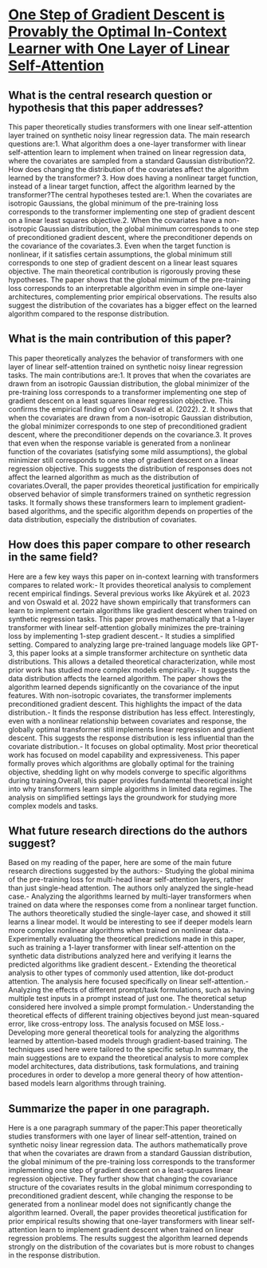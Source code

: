 # [One Step of Gradient Descent is Provably the Optimal In-Context Learner   with One Layer of Linear Self-Attention](https://arxiv.org/abs/2307.03576)

## What is the central research question or hypothesis that this paper addresses?

This paper theoretically studies transformers with one linear self-attention layer trained on synthetic noisy linear regression data. The main research questions are:1. What algorithm does a one-layer transformer with linear self-attention learn to implement when trained on linear regression data, where the covariates are sampled from a standard Gaussian distribution?2. How does changing the distribution of the covariates affect the algorithm learned by the transformer? 3. How does having a nonlinear target function, instead of a linear target function, affect the algorithm learned by the transformer?The central hypotheses tested are:1. When the covariates are isotropic Gaussians, the global minimum of the pre-training loss corresponds to the transformer implementing one step of gradient descent on a linear least squares objective.2. When the covariates have a non-isotropic Gaussian distribution, the global minimum corresponds to one step of preconditioned gradient descent, where the preconditioner depends on the covariance of the covariates.3. Even when the target function is nonlinear, if it satisfies certain assumptions, the global minimum still corresponds to one step of gradient descent on a linear least squares objective. The main theoretical contribution is rigorously proving these hypotheses. The paper shows that the global minimum of the pre-training loss corresponds to an interpretable algorithm even in simple one-layer architectures, complementing prior empirical observations. The results also suggest the distribution of the covariates has a bigger effect on the learned algorithm compared to the response distribution.


## What is the main contribution of this paper?

This paper theoretically analyzes the behavior of transformers with one layer of linear self-attention trained on synthetic noisy linear regression tasks. The main contributions are:1. It proves that when the covariates are drawn from an isotropic Gaussian distribution, the global minimizer of the pre-training loss corresponds to a transformer implementing one step of gradient descent on a least squares linear regression objective. This confirms the empirical finding of von Oswald et al. (2022). 2. It shows that when the covariates are drawn from a non-isotropic Gaussian distribution, the global minimizer corresponds to one step of preconditioned gradient descent, where the preconditioner depends on the covariance.3. It proves that even when the response variable is generated from a nonlinear function of the covariates (satisfying some mild assumptions), the global minimizer still corresponds to one step of gradient descent on a linear regression objective. This suggests the distribution of responses does not affect the learned algorithm as much as the distribution of covariates.Overall, the paper provides theoretical justification for empirically observed behavior of simple transformers trained on synthetic regression tasks. It formally shows these transformers learn to implement gradient-based algorithms, and the specific algorithm depends on properties of the data distribution, especially the distribution of covariates.


## How does this paper compare to other research in the same field?

Here are a few key ways this paper on in-context learning with transformers compares to related work:- It provides theoretical analysis to complement recent empirical findings. Several previous works like Akyürek et al. 2023 and von Oswald et al. 2022 have shown empirically that transformers can learn to implement certain algorithms like gradient descent when trained on synthetic regression tasks. This paper proves mathematically that a 1-layer transformer with linear self-attention globally minimizes the pre-training loss by implementing 1-step gradient descent.- It studies a simplified setting. Compared to analyzing large pre-trained language models like GPT-3, this paper looks at a simple transformer architecture on synthetic data distributions. This allows a detailed theoretical characterization, while most prior work has studied more complex models empirically.- It suggests the data distribution affects the learned algorithm. The paper shows the algorithm learned depends significantly on the covariance of the input features. With non-isotropic covariates, the transformer implements preconditioned gradient descent. This highlights the impact of the data distribution.- It finds the response distribution has less effect. Interestingly, even with a nonlinear relationship between covariates and response, the globally optimal transformer still implements linear regression and gradient descent. This suggests the response distribution is less influential than the covariate distribution.- It focuses on global optimality. Most prior theoretical work has focused on model capability and expressiveness. This paper formally proves which algorithms are globally optimal for the training objective, shedding light on why models converge to specific algorithms during training.Overall, this paper provides fundamental theoretical insight into why transformers learn simple algorithms in limited data regimes. The analysis on simplified settings lays the groundwork for studying more complex models and tasks.


## What future research directions do the authors suggest?

Based on my reading of the paper, here are some of the main future research directions suggested by the authors:- Studying the global minima of the pre-training loss for multi-head linear self-attention layers, rather than just single-head attention. The authors only analyzed the single-head case.- Analyzing the algorithms learned by multi-layer transformers when trained on data where the responses come from a nonlinear target function. The authors theoretically studied the single-layer case, and showed it still learns a linear model. It would be interesting to see if deeper models learn more complex nonlinear algorithms when trained on nonlinear data.- Experimentally evaluating the theoretical predictions made in this paper, such as training a 1-layer transformer with linear self-attention on the synthetic data distributions analyzed here and verifying it learns the predicted algorithms like gradient descent.- Extending the theoretical analysis to other types of commonly used attention, like dot-product attention. The analysis here focused specifically on linear self-attention.- Analyzing the effects of different prompt/task formulations, such as having multiple test inputs in a prompt instead of just one. The theoretical setup considered here involved a simple prompt formulation.- Understanding the theoretical effects of different training objectives beyond just mean-squared error, like cross-entropy loss. The analysis focused on MSE loss.- Developing more general theoretical tools for analyzing the algorithms learned by attention-based models through gradient-based training. The techniques used here were tailored to the specific setup.In summary, the main suggestions are to expand the theoretical analysis to more complex model architectures, data distributions, task formulations, and training procedures in order to develop a more general theory of how attention-based models learn algorithms through training.


## Summarize the paper in one paragraph.

Here is a one paragraph summary of the paper:This paper theoretically studies transformers with one layer of linear self-attention, trained on synthetic noisy linear regression data. The authors mathematically prove that when the covariates are drawn from a standard Gaussian distribution, the global minimum of the pre-training loss corresponds to the transformer implementing one step of gradient descent on a least-squares linear regression objective. They further show that changing the covariance structure of the covariates results in the global minimum corresponding to preconditioned gradient descent, while changing the response to be generated from a nonlinear model does not significantly change the algorithm learned. Overall, the paper provides theoretical justification for prior empirical results showing that one-layer transformers with linear self-attention learn to implement gradient descent when trained on linear regression problems. The results suggest the algorithm learned depends strongly on the distribution of the covariates but is more robust to changes in the response distribution.
